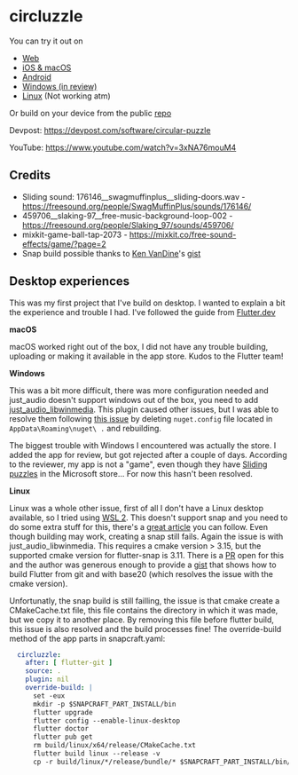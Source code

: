 # circluzzle

You can try it out on
- [Web](https://ikbendewilliam.github.io/flutter-puzzle-challenge/build/web/) 
- [iOS & macOS](https://apps.apple.com/us/app/circluzzle/id1611980790) 
- [Android](https://play.google.com/store/apps/details?id=be.wive.circluzzle)
- [Windows (in review)](https://www.microsoft.com/store/apps/9NXJSXK658B8)
- [Linux](https://snapcraft.io/circluzzle) (Not working atm)

Or build on your device from the public [repo](https://github.com/ikbendewilliam/flutter-puzzle-challenge)

Devpost: https://devpost.com/software/circular-puzzle

YouTube: https://www.youtube.com/watch?v=3xNA76mouM4

## Credits
- Sliding sound: 176146__swagmuffinplus__sliding-doors.wav - https://freesound.org/people/SwagMuffinPlus/sounds/176146/
- 459706__slaking-97__free-music-background-loop-002 - https://freesound.org/people/Slaking_97/sounds/459706/
- mixkit-game-ball-tap-2073 - https://mixkit.co/free-sound-effects/game/?page=2
- Snap build possible thanks to [Ken VanDine](https://gist.github.com/kenvandine)'s [gist](https://gist.github.com/kenvandine/de8674a5eaf0d0c6c506bf38f91b9dcd)

## Desktop experiences
This was my first project that I've build on desktop. I wanted to explain a bit the experience and trouble I had. I've followed the guide from [Flutter.dev](https://docs.flutter.dev/desktop)

**macOS**

macOS worked right out of the box, I did not have any trouble building, uploading or making it available in the app store. Kudos to the Flutter team!

**Windows**

This was a bit more difficult, there was more configuration needed and just_audio doesn't support windows out of the box, you need to add [just_audio_libwinmedia](https://github.com/bdlukaa/just_audio_libwinmedia). This plugin caused other issues, but I was able to resolve them following [this issue](https://github.com/bdlukaa/just_audio_libwinmedia/issues/3) by deleting `nuget.config` file located in `AppData\Roaming\nuget\ .` and rebuilding. 

The biggest trouble with Windows I encountered was actually the store. I added the app for review, but got rejected after a couple of days. According to the reviewer, my app is not a "game", even though they have [Sliding puzzles](https://www.microsoft.com/en-us/p/sliding-tiles-puzzle/9nz22xvxg54n?activetab=pivot:overviewtab) in the Microsoft store... For now this hasn't been resolved.

**Linux**

Linux was a whole other issue, first of all I don't have a Linux desktop available, so I tried using [WSL 2](https://www.omgubuntu.co.uk/how-to-install-wsl2-on-windows-10). This doesn't support snap and you need to do some extra stuff for this, there's a [great article](https://forum.snapcraft.io/t/running-snaps-on-wsl2-insiders-only-for-now/13033) you can follow. 
Even though building may work, creating a snap still fails. Again the issue is with just_audio_libwinmedia. This requires a cmake version > 3.15, but the supported cmake version for flutter-snap is 3.11. There is a [PR](https://github.com/canonical/flutter-snap/pull/61) open for this and the author was generous enough to provide a [gist](https://gist.github.com/kenvandine/de8674a5eaf0d0c6c506bf38f91b9dcd) that shows how to build Flutter from git and with base20 (which resolves the issue with the cmake version). 

Unfortunatly, the snap build is still failling, the issue is that cmake create a CMakeCache.txt file, this file contains the directory in which it was made, but we copy it to another place. By removing this file before flutter build, this issue is also resolved and the build processes fine! 
The override-build method of the app parts in snapcraft.yaml:
```yaml
  circluzzle:
    after: [ flutter-git ]
    source: .
    plugin: nil
    override-build: |
      set -eux
      mkdir -p $SNAPCRAFT_PART_INSTALL/bin
      flutter upgrade
      flutter config --enable-linux-desktop
      flutter doctor
      flutter pub get
      rm build/linux/x64/release/CMakeCache.txt
      flutter build linux --release -v
      cp -r build/linux/*/release/bundle/* $SNAPCRAFT_PART_INSTALL/bin/
```
